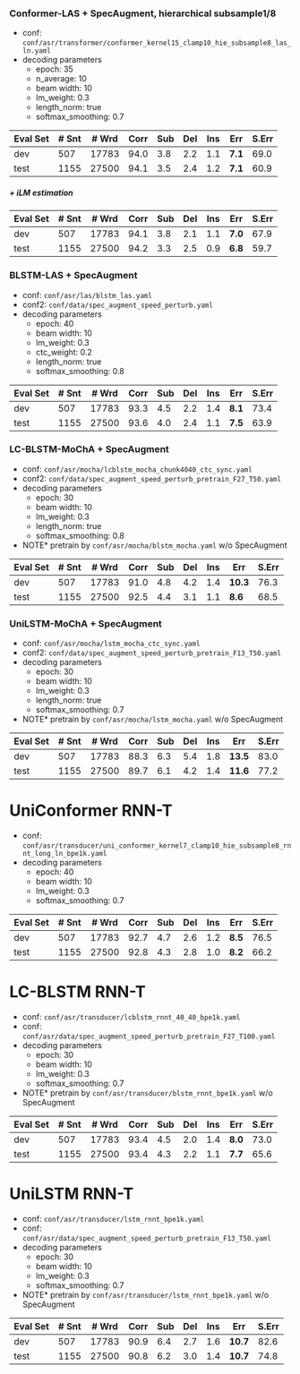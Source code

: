 ### Conformer-LAS + SpecAugment, hierarchical subsample1/8
- conf: `conf/asr/transformer/conformer_kernel15_clamp10_hie_subsample8_las_ln.yaml`
- decoding parameters
  - epoch: 35
  - n_average: 10
  - beam width: 10
  - lm_weight: 0.3
  - length_norm: true
  - softmax_smoothing: 0.7

| Eval Set | # Snt | # Wrd | Corr | Sub | Del | Ins | Err | S.Err |
| -------- | ----- | ----- | ---- | --- | --- | --- | --- | ----- |
|dev|507|17783|94.0|3.8|2.2|1.1|**7.1**|69.0|
|test|1155|27500|94.1|3.5|2.4|1.2|**7.1**|60.9|

##### + iLM estimation
| Eval Set | # Snt | # Wrd | Corr | Sub | Del | Ins | Err | S.Err |
| -------- | ----- | ----- | ---- | --- | --- | --- | --- | ----- |
|dev|507|17783|94.1|3.8|2.1|1.1|**7.0**|67.9|
|test|1155|27500|94.2|3.3|2.5|0.9|**6.8**|59.7|


### BLSTM-LAS + SpecAugment
- conf: `conf/asr/las/blstm_las.yaml`
- conf2: `conf/data/spec_augment_speed_perturb.yaml`
- decoding parameters
  - epoch: 40
  - beam width: 10
  - lm_weight: 0.3
  - ctc_weight: 0.2
  - length_norm: true
  - softmax_smoothing: 0.8

| Eval Set | # Snt | # Wrd | Corr | Sub | Del | Ins | Err | S.Err |
| -------- | ----- | ----- | ---- | --- | --- | --- | --- | ----- |
|dev|507|17783|93.3|4.5|2.2|1.4|**8.1**|73.4|
|test|1155|27500|93.6|4.0|2.4|1.1|**7.5**|63.9|


### LC-BLSTM-MoChA + SpecAugment
- conf: `conf/asr/mocha/lcblstm_mocha_chunk4040_ctc_sync.yaml`
- conf2: `conf/data/spec_augment_speed_perturb_pretrain_F27_T50.yaml`
- decoding parameters
  - epoch: 30
  - beam width: 10
  - lm_weight: 0.3
  - length_norm: true
  - softmax_smoothing: 0.8
- NOTE* pretrain by `conf/asr/mocha/blstm_mocha.yaml` w/o SpecAugment

| Eval Set | # Snt | # Wrd | Corr | Sub | Del | Ins | Err | S.Err |
| -------- | ----- | ----- | ---- | --- | --- | --- | --- | ----- |
|dev|507|17783|91.0|4.8|4.2|1.4|**10.3**|76.3|
|test|1155|27500|92.5|4.4|3.1|1.1|**8.6**|68.5|


### UniLSTM-MoChA + SpecAugment
- conf: `conf/asr/mocha/lstm_mocha_ctc_sync.yaml`
- conf2: `conf/data/spec_augment_speed_perturb_pretrain_F13_T50.yaml`
- decoding parameters
  - epoch: 30
  - beam width: 10
  - lm_weight: 0.3
  - length_norm: true
  - softmax_smoothing: 0.7
- NOTE* pretrain by `conf/asr/mocha/lstm_mocha.yaml` w/o SpecAugment

| Eval Set | # Snt | # Wrd | Corr | Sub | Del | Ins | Err | S.Err |
| -------- | ----- | ----- | ---- | --- | --- | --- | --- | ----- |
|dev|507|17783|88.3|6.3|5.4|1.8|**13.5**|83.0|
|test|1155|27500|89.7|6.1|4.2|1.4|**11.6**|77.2|


# UniConformer RNN-T
- conf: `conf/asr/transducer/uni_conformer_kernel7_clamp10_hie_subsample8_rnnt_long_ln_bpe1k.yaml`
- decoding parameters
  - epoch: 40
  - beam width: 10
  - lm_weight: 0.3
  - softmax_smoothing: 0.7

| Eval Set | # Snt | # Wrd | Corr | Sub | Del | Ins | Err | S.Err |
| -------- | ----- | ----- | ---- | --- | --- | --- | --- | ----- |
|dev|507|17783|92.7|4.7|2.6|1.2|**8.5**|76.5|
|test|1155|27500|92.8|4.3|2.8|1.0|**8.2**|66.2|


# LC-BLSTM RNN-T
- conf: `conf/asr/transducer/lcblstm_rnnt_40_40_bpe1k.yaml`
- conf: `conf/asr/data/spec_augment_speed_perturb_pretrain_F27_T100.yaml`
- decoding parameters
  - epoch: 30
  - beam width: 10
  - lm_weight: 0.3
  - softmax_smoothing: 0.7
- NOTE* pretrain by `conf/asr/transducer/blstm_rnnt_bpe1k.yaml` w/o SpecAugment

| Eval Set | # Snt | # Wrd | Corr | Sub | Del | Ins | Err | S.Err |
| -------- | ----- | ----- | ---- | --- | --- | --- | --- | ----- |
|dev|507|17783|93.4|4.5|2.0|1.4|**8.0**|73.0|
|test|1155|27500|93.4|4.3|2.2|1.1|**7.7**|65.6|


# UniLSTM RNN-T
- conf: `conf/asr/transducer/lstm_rnnt_bpe1k.yaml`
- conf: `conf/asr/data/spec_augment_speed_perturb_pretrain_F13_T50.yaml`
- decoding parameters
  - epoch: 30
  - beam width: 10
  - lm_weight: 0.3
  - softmax_smoothing: 0.7
- NOTE* pretrain by `conf/asr/transducer/lstm_rnnt_bpe1k.yaml` w/o SpecAugment

| Eval Set | # Snt | # Wrd | Corr | Sub | Del | Ins | Err | S.Err |
| -------- | ----- | ----- | ---- | --- | --- | --- | --- | ----- |
|dev|507|17783|90.9|6.4|2.7|1.6|**10.7**|82.6|
|test|1155|27500|90.8|6.2|3.0|1.4|**10.7**|74.8|
